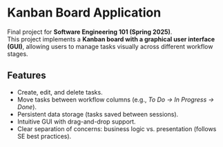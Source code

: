 # Kanban Board Application

Final project for **Software Engineering 101 (Spring 2025)**.  
This project implements a **Kanban board with a graphical user interface (GUI)**, allowing users to manage tasks visually across different workflow stages.

## Features
- Create, edit, and delete tasks.  
- Move tasks between workflow columns (e.g., *To Do → In Progress → Done*).  
- Persistent data storage (tasks saved between sessions).  
- Intuitive GUI with drag-and-drop support.  
- Clear separation of concerns: business logic vs. presentation (follows SE best practices).  
